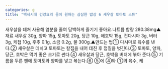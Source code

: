 ```yaml
---
categories: g
title: "백세시대 건강요리 몸이 원하는 삼삼한 밥상 6 새우살 토마토 스튜"
---
```

새우살을 데쳐 사용해 염분을 줄여 담백하게 즐기기 좋아요.나트륨 함량 280.38mg▲재료 새우살 30g, 양파 15g, 토마토 20g, 당근 10g, 애호박 15g, 건다시마 3g, 버터 3g, 케첩 10g, 후추 0.1g, 소금 0.2g, 물 300g.▲만드는 법① 다시마로 육수를 낸다.② 새우살은 데치고 토마토는 칼집을 내어 데친 후 껍질을 벗긴다.③ 토마토, 양파, 당근, 호박은 먹기 좋은 크기로 썬다.④ 새우살과 당근, 호박을 버터에 볶아 준다.⑤ 기름을 두른 팬에 토마토와 양파를 넣고 볶는다.⑥ ⑤에 ④와 ①의 육수, 케